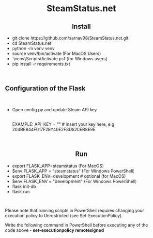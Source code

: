 <h1 style="text-align:center;">SteamStatus.net</h1>

<h2 style="text-align:center;">Install</h2>
<ul>
<li>git clone https://github.com/sarnav98/SteamStatus.net.git</li>
  <li>cd SteamStatus.net</li>
  <li>python -m venv venv</li>
  <li>source venv/bin/activate (For MacOS Users)</li>
  <li>.\venv\Scripts\Activate.ps1 (for Windows users)</li>
  <li>pip install -r requirements.txt</li>
</ul>
<br>
<h2>Configuration of the Flask</h2>
<br>
<ul>
<li>Open config.py and update Steam API key</li>
<br>
<p>EXAMPLE: API_KEY = "" # insert your key here, e.g. 204BE844F017F29Y40E2F3D820EB8E9E</p>
</ul>
<br>
<h2 style="text-align:center;">Run</h2>
<ul>
  <li>export FLASK_APP=steamstatus (For MacOS)</li>
  <li>$env:FLASK_APP = "steamstatus" (For Windows PowerShell)</li>
  <li>export FLASK_ENV=development # optional (for MacOS)</li>
  <li>$env:FLASK_ENV = "development" (For Windows PowerShell)</li>
  <li>flask init-db</li>
  <li>flask run</li>
</ul>
<br>
<p>Please note that running scripts in PowerShell requires changing your execution policy to Unrestricted (see Set-ExecutionPolicy).</p>
<p>Write the following command in PowerShell before executing any of the code above - <b>set-executionpolicy remotesigned</b></p>
